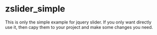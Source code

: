 # zslider_simple
  This is only the simple example for jquery slider. 
  If you only want directly use it, then capy them to your project and make some changes you need.


